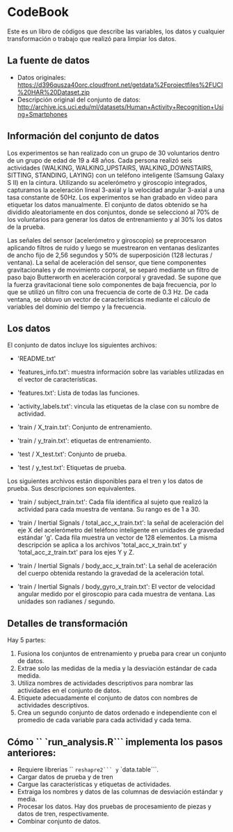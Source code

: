 # CodeBook

Este es un libro de códigos que describe las variables, los datos y cualquier transformación o trabajo que realizó para limpiar los datos.

## La fuente de datos

* Datos originales: https://d396qusza40orc.cloudfront.net/getdata%2Fprojectfiles%2FUCI%20HAR%20Dataset.zip
* Descripción original del conjunto de datos: http://archive.ics.uci.edu/ml/datasets/Human+Activity+Recognition+Using+Smartphones

## Información del conjunto de datos

Los experimentos se han realizado con un grupo de 30 voluntarios dentro de un grupo de edad de 19 a 48 años. Cada persona realizó seis actividades (WALKING, WALKING_UPSTAIRS, WALKING_DOWNSTAIRS, SITTING, STANDING, LAYING) con un teléfono inteligente (Samsung Galaxy S II) en la cintura. Utilizando su acelerómetro y giroscopio integrados, capturamos la aceleración lineal 3-axial y la velocidad angular 3-axial a una tasa constante de 50Hz. Los experimentos se han grabado en video para etiquetar los datos manualmente. El conjunto de datos obtenido se ha dividido aleatoriamente en dos conjuntos, donde se seleccionó al 70% de los voluntarios para generar los datos de entrenamiento y al 30% los datos de la prueba.

Las señales del sensor (acelerómetro y giroscopio) se preprocesaron aplicando filtros de ruido y luego se muestrearon en ventanas deslizantes de ancho fijo de 2,56 segundos y 50% de superposición (128 lecturas / ventana). La señal de aceleración del sensor, que tiene componentes gravitacionales y de movimiento corporal, se separó mediante un filtro de paso bajo Butterworth en aceleración corporal y gravedad. Se supone que la fuerza gravitacional tiene solo componentes de baja frecuencia, por lo que se utilizó un filtro con una frecuencia de corte de 0.3 Hz. De cada ventana, se obtuvo un vector de características mediante el cálculo de variables del dominio del tiempo y la frecuencia.

## Los datos

El conjunto de datos incluye los siguientes archivos:

- 'README.txt'

- 'features_info.txt': muestra información sobre las variables utilizadas en el vector de características.

- 'features.txt': Lista de todas las funciones.

- 'activity_labels.txt': vincula las etiquetas de la clase con su nombre de actividad.

- 'train / X_train.txt': Conjunto de entrenamiento.

- 'train / y_train.txt': etiquetas de entrenamiento.

- 'test / X_test.txt': Conjunto de prueba.

- 'test / y_test.txt': Etiquetas de prueba.

Los siguientes archivos están disponibles para el tren y los datos de prueba. Sus descripciones son equivalentes.

- 'train / subject_train.txt': Cada fila identifica al sujeto que realizó la actividad para cada muestra de ventana. Su rango es de 1 a 30.

- 'train / Inertial Signals / total_acc_x_train.txt': la señal de aceleración del eje X del acelerómetro del teléfono inteligente en unidades de gravedad estándar 'g'. Cada fila muestra un vector de 128 elementos. La misma descripción se aplica a los archivos 'total_acc_x_train.txt' y 'total_acc_z_train.txt' para los ejes Y y Z.

- 'train / Inertial Signals / body_acc_x_train.txt': La señal de aceleración del cuerpo obtenida restando la gravedad de la aceleración total.

- 'train / Inertial Signals / body_gyro_x_train.txt': El vector de velocidad angular medido por el giroscopio para cada muestra de ventana. Las unidades son radianes / segundo.


## Detalles de transformación

Hay 5 partes:

1. Fusiona los conjuntos de entrenamiento y prueba para crear un conjunto de datos.
2. Extrae solo las medidas de la media y la desviación estándar de cada medida.
3. Utiliza nombres de actividades descriptivos para nombrar las actividades en el conjunto de datos.
4. Etiquete adecuadamente el conjunto de datos con nombres de actividades descriptivos.
5. Crea un segundo conjunto de datos ordenado e independiente con el promedio de cada variable para cada actividad y cada tema.

## Cómo `` `run_analysis.R``` implementa los pasos anteriores:

* Requiere librerias `` `reshapre2``` y` `data.table```.
* Cargar datos de prueba y de tren
* Cargue las características y etiquetas de actividades.
* Extraiga los nombres y datos de las columnas de desviación estándar y media.
* Procesar los datos. Hay dos pruebas de procesamiento de piezas y datos de tren, respectivamente.
* Combinar conjunto de datos.